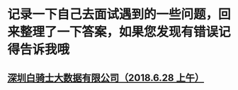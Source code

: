# 记录一下自己去面试遇到的一些问题，回来整理了一下答案，如果您发现有错误记得告诉我哦
## [深圳白骑士大数据有限公司（2018.6.28 上午）](https://github.com/gosin1994/interview/blob/master/1.md)

